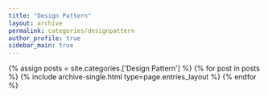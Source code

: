 ```yaml
---
title: "Design Pattern"
layout: archive
permalink: categories/designpattern
author_profile: true
sidebar_main: true
---
```



{% assign posts = site.categories.['Design Pattern'] %}
{% for post in posts %} {% include archive-single.html type=page.entries_layout %} {% endfor %}